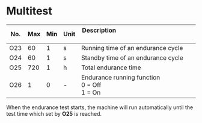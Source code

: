 # Multitest

| No. | Max | Min | Unit | Description &nbsp; &nbsp; &nbsp; &nbsp; &nbsp; &nbsp; &nbsp; &nbsp; &nbsp; &nbsp; &nbsp; &nbsp; &nbsp; &nbsp; &nbsp;&nbsp; &nbsp; &nbsp; &nbsp; &nbsp; &nbsp; &nbsp; &nbsp; &nbsp; &nbsp; &nbsp; &nbsp; &nbsp; &nbsp; &nbsp; &nbsp; &nbsp;&nbsp; &nbsp; &nbsp; &nbsp; &nbsp; |
| --- | --- | --- | --- | --- |
| O23 | 60 | 1 | s | Running time of an endurance cycle |
| O24 | 60 | 1 | s | Standby time of an endurance cycle |
| O25 | 720 | 1 | h | Total endurance time |
| O26 | 1 | 0 | - | Endurance running function<br>0 = Off<br>1 = On |

When the endurance test starts, the machine will run automatically until the test time which set by **O25** is reached.
